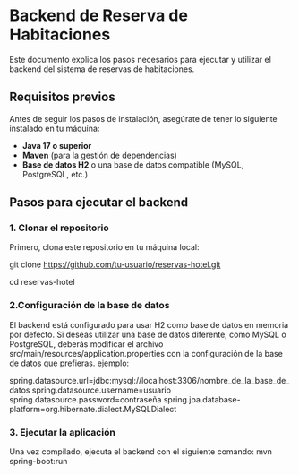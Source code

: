 # Backend de Reserva de Habitaciones

Este documento explica los pasos necesarios para ejecutar y utilizar el backend del sistema de reservas de habitaciones.

## Requisitos previos

Antes de seguir los pasos de instalación, asegúrate de tener lo siguiente instalado en tu máquina:

- **Java 17 o superior**
- **Maven** (para la gestión de dependencias)
- **Base de datos H2** o una base de datos compatible (MySQL, PostgreSQL, etc.)

## Pasos para ejecutar el backend

### 1. Clonar el repositorio

Primero, clona este repositorio en tu máquina local:

git clone https://github.com/tu-usuario/reservas-hotel.git

cd reservas-hotel

### 2.Configuración de la base de datos
El backend está configurado para usar H2 como base de datos en memoria por defecto. Si deseas utilizar una base de datos diferente, como MySQL o PostgreSQL, deberás modificar el archivo src/main/resources/application.properties con la configuración de la base de datos que prefieras.
ejemplo:

spring.datasource.url=jdbc:mysql://localhost:3306/nombre_de_la_base_de_datos
spring.datasource.username=usuario
spring.datasource.password=contraseña
spring.jpa.database-platform=org.hibernate.dialect.MySQLDialect

### 3. Ejecutar la aplicación
Una vez compilado, ejecuta el backend con el siguiente comando:
mvn spring-boot:run

